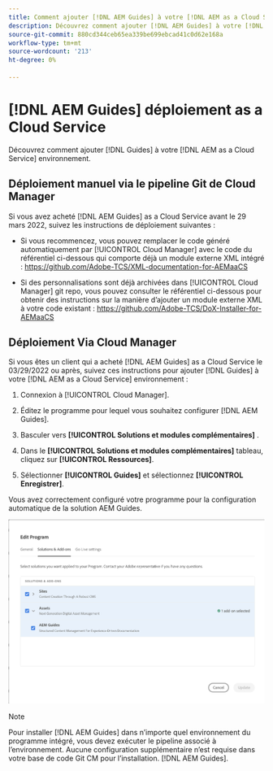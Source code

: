 ```yaml
---
title: Comment ajouter [!DNL AEM Guides] à votre [!DNL AEM as a Cloud Service] environnement
description: Découvrez comment ajouter [!DNL AEM Guides] à votre [!DNL AEM as a Cloud Service] environnement
source-git-commit: 880cd344ceb65ea339be699ebcad41c0d62e168a
workflow-type: tm+mt
source-wordcount: '213'
ht-degree: 0%

---
```


# [!DNL AEM Guides] déploiement as a Cloud Service

Découvrez comment ajouter [!DNL Guides] à votre [!DNL AEM as a Cloud Service] environnement.

## Déploiement manuel via le pipeline Git de Cloud Manager

Si vous avez acheté [!DNL AEM Guides] as a Cloud Service avant le 29 mars 2022, suivez les instructions de déploiement suivantes :

* Si vous recommencez, vous pouvez remplacer le code généré automatiquement par [!UICONTROL Cloud Manager] avec le code du référentiel ci-dessous qui comporte déjà un module externe XML intégré : https://github.com/Adobe-TCS/XML-documentation-for-AEMaaCS

* Si des personnalisations sont déjà archivées dans [!UICONTROL Cloud Manager] git repo, vous pouvez consulter le référentiel ci-dessous pour obtenir des instructions sur la manière d’ajouter un module externe XML à votre code existant : https://github.com/Adobe-TCS/DoX-Installer-for-AEMaaCS

## Déploiement Via Cloud Manager

Si vous êtes un client qui a acheté [!DNL AEM Guides] as a Cloud Service le 03/29/2022 ou après, suivez ces instructions pour ajouter [!DNL Guides] à votre [!DNL AEM as a Cloud Service] environnement :

1. Connexion à [!UICONTROL Cloud Manager].

1. Éditez le programme pour lequel vous souhaitez configurer [!DNL AEM Guides].

1. Basculer vers **[!UICONTROL Solutions et modules complémentaires]** .

1. Dans le **[!UICONTROL Solutions et modules complémentaires]** tableau, cliquez sur **[!UICONTROL Ressources]**.

1. Sélectionner **[!UICONTROL Guides]** et sélectionnez **[!UICONTROL Enregistrer]**.

Vous avez correctement configuré votre programme pour la configuration automatique de la solution AEM Guides.

![Configuration de la solution AEM Guides](assets/addon-configuration.png)

>[!NOTE]
>
>Pour installer [!DNL AEM Guides] dans n’importe quel environnement du programme intégré, vous devez exécuter le pipeline associé à l’environnement. Aucune configuration supplémentaire n’est requise dans votre base de code Git CM pour l’installation. [!DNL AEM Guides].
